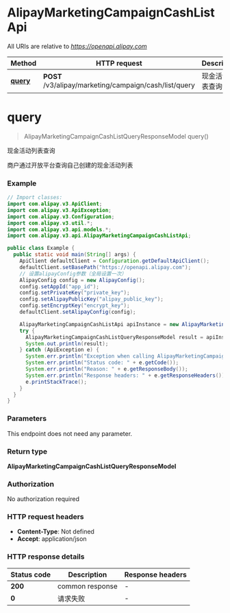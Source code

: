 # AlipayMarketingCampaignCashListApi

All URIs are relative to *https://openapi.alipay.com*

| Method | HTTP request | Description |
|------------- | ------------- | -------------|
| [**query**](AlipayMarketingCampaignCashListApi.md#query) | **POST** /v3/alipay/marketing/campaign/cash/list/query | 现金活动列表查询 |


<a name="query"></a>
# **query**
> AlipayMarketingCampaignCashListQueryResponseModel query()

现金活动列表查询

商户通过开放平台查询自己创建的现金活动列表

### Example
```java
// Import classes:
import com.alipay.v3.ApiClient;
import com.alipay.v3.ApiException;
import com.alipay.v3.Configuration;
import com.alipay.v3.util.*;
import com.alipay.v3.api.models.*;
import com.alipay.v3.api.AlipayMarketingCampaignCashListApi;

public class Example {
  public static void main(String[] args) {
    ApiClient defaultClient = Configuration.getDefaultApiClient();
    defaultClient.setBasePath("https://openapi.alipay.com");
    // 设置alipayConfig参数（全局设置一次）
    AlipayConfig config = new AlipayConfig();
    config.setAppId("app_id");
    config.setPrivateKey("private_key");
    config.setAlipayPublicKey("alipay_public_key");
    config.setEncryptKey("encrypt_key");
    defaultClient.setAlipayConfig(config);

    AlipayMarketingCampaignCashListApi apiInstance = new AlipayMarketingCampaignCashListApi(defaultClient);
    try {
      AlipayMarketingCampaignCashListQueryResponseModel result = apiInstance.query();
      System.out.println(result);
    } catch (ApiException e) {
      System.err.println("Exception when calling AlipayMarketingCampaignCashListApi#query");
      System.err.println("Status code: " + e.getCode());
      System.err.println("Reason: " + e.getResponseBody());
      System.err.println("Response headers: " + e.getResponseHeaders());
      e.printStackTrace();
    }
  }
}
```

### Parameters
This endpoint does not need any parameter.

### Return type

**AlipayMarketingCampaignCashListQueryResponseModel**

### Authorization

No authorization required

### HTTP request headers

 - **Content-Type**: Not defined
 - **Accept**: application/json

### HTTP response details
| Status code | Description | Response headers |
|-------------|-------------|------------------|
| **200** | common response |  -  |
| **0** | 请求失败 |  -  |

